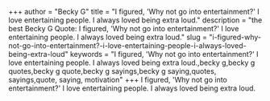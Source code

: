+++
author = "Becky G"
title = "I figured, 'Why not go into entertainment?' I love entertaining people. I always loved being extra loud."
description = "the best Becky G Quote: I figured, 'Why not go into entertainment?' I love entertaining people. I always loved being extra loud."
slug = "i-figured-why-not-go-into-entertainment?-i-love-entertaining-people-i-always-loved-being-extra-loud"
keywords = "I figured, 'Why not go into entertainment?' I love entertaining people. I always loved being extra loud.,becky g,becky g quotes,becky g quote,becky g sayings,becky g saying,quotes, sayings,quote, saying, motivation"
+++
I figured, 'Why not go into entertainment?' I love entertaining people. I always loved being extra loud.
